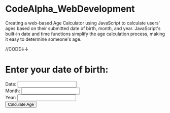 # CodeAlpha_WebDevelopment
Creating a web-based Age Calculator using JavaScript to calculate users' ages based on their submitted date of birth, month, and year. JavaScript's built-in date and time functions simplify the age calculation process, making it easy to determine someone's age.


//CODE↓↓



<!DOCTYPE html>
<html>
<head>
  <title>Age Calculator</title>
</head>
<body>
  <h1>Enter your date of birth:</h1>
  <form>
    Date: <input type="text" id="date" name="date" required><br>
    Month: <input type="text" id="month" name="month" required><br>
    Year: <input type="text" id="year" name="year" required><br>
    <input type="button" value="Calculate Age" onclick="calculateAge()">
  </form>
  <h2 id="age"></h2>

  <script>
    function calculateAge() {
      var d1 = document.getElementById('date').value;
      var m1 = document.getElementById('month').value;
      var y1 = document.getElementById('year').value;

      var date = new Date();
      var d2 = date.getDate();
      var m2 = 1 + date.getMonth();
      var y2 = date.getFullYear();
      var month = [31, 28, 31, 30, 31, 30, 31, 31, 30, 31, 30, 31];

      if (d1 > d2) {
        d2 = d2 + month[m2 - 1];
        m2 = m2 - 1;
      }
      if (m1 > m2) {
        m2 = m2 + 12;
        y2 = y2 - 1;
      }
      var d = d2 - d1;
      var m = m2 - m1;
      var y = y2 - y1;

      document.getElementById('age').innerHTML = 'Your age is ' + y + ' years ' + m + ' months ' + d + ' days';
    }
  </script>
</body>
</html>